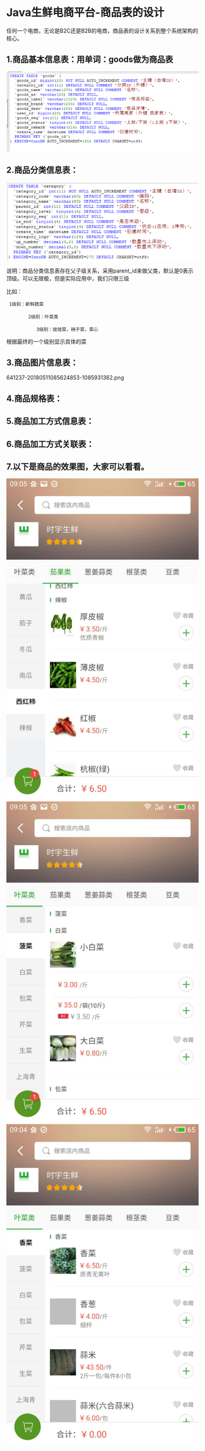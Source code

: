 # Java生鲜电商平台-商品表的设计

任何一个电商，无论是B2C还是B2B的电商，商品表的设计关系到整个系统架构的核心。

## 1.商品基本信息表：用单词：goods做为商品表
![](/static/image/641237-20180511085008395-2022270459.png)

## 2.商品分类信息表：
![](/static/image/641237-20180511085115897-1585944555.png)

说明：商品分类信息表存在父子级关系，采用parent_id来做父类，默认是0表示顶级。可以无限极，但是实际应用中，我们只限三级

比如：

     1级别：新鲜蔬菜

            2级别：叶菜类

               3级别：娃娃菜，秧子菜，菜心

 

根据最终的一个级别显示具体的菜

## 3.商品图片信息表：

641237-20180511085624853-1085931362.png

## 4.商品规格表：

## 5.商品加工方式信息表：

## 6.商品加工方式关联表：

## 7.以下是商品的效果图，大家可以看看。
![](/static/image/641237-20180511090650157-1829014234.png)
![](/static/image/641237-20180511090702754-1340462555.png)
![](/static/image/641237-20180511090712805-684141631.png)